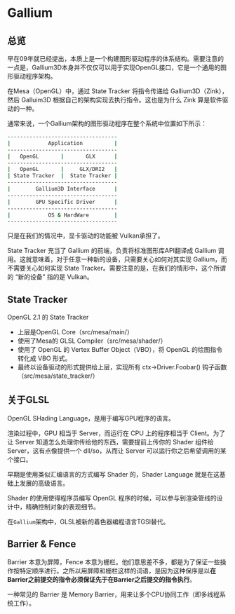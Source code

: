 # Gallium
## 总览
早在09年就已经提出，本质上是一个构建图形驱动程序的体系结构。需要注意的一点是，Gallium3D本身并不仅仅可以用于实现OpenGL接口，它是一个通用的图形驱动程序架构。

在Mesa（OpenGL）中，通过 State Tracker 将指令传递给 Gallium3D（Zink），然后 Galluim3D 根据自己的架构实现去执行指令。这也是为什么 Zink 算是软件驱动的一种。

通常来说，一个Gallium架构的图形驱动程序在整个系统中位置如下所示：

```bash
-----------------------------------
|            Application          |
-----------------------------------
|   OpenGL       |       GLX      |
-----------------------------------
|   OpenGL       |     GLX/DRI2   |
| State Tracker  |  State Tracker |
-----------------------------------
|        Gallium3D Interface      |
-----------------------------------
|        GPU Specific Driver      |
-----------------------------------
|            OS & HardWare        |
-----------------------------------
```

只是在我们的情况中，显卡驱动的功能被 Vulkan承担了。

State Tracker 充当了 Gallium 的前端，负责将标准图形库API翻译成 Gallium 调用。这就意味着，对于任意一种新的设备，只需要关心如何对其实现 Gallium，而不需要关心如何实现 State Tracker。需要注意的是，在我们的情形中，这个所谓的 “新的设备” 指的是 Vulkan。


## State Tracker
OpenGL 2.1 的 State Tracker
- 上层是OpenGL Core（src/mesa/main/）
- 使用了Mesa的 GLSL Compiler（src/mesa/shader/）
- 使用了 OpenGL 的 Vertex Buffer Object（VBO），将 OpenGL 的绘图指令转化成 VBO 形式。
- 最终以设备驱动的形式提供给上层，实现所有 ctx->Driver.Foobar() 钩子函数（src/mesa/state_tracker/）

## 关于GLSL
OpenGL SHading Language，是用于编写GPU程序的语言。

渲染过程中，GPU 相当于 Server，而运行在 CPU 上的程序相当于 Client。为了让 Server 知道怎么处理你传给他的东西，需要提前上传你的 Shader 组件给 Server，这有点像提供一个 dll/so，从而让 Server 可以运行你之后希望调用的某个接口。

早期是使用类似汇编语言的方式编写 Shader 的，Shader Language 就是在这基础上发展的高级语言。

Shader 的使用使得程序员编写 OpenGL 程序的时候，可以参与到渲染管线的设计中，精确控制对象的表现细节。

在`Gallium`架构中，GLSL被新的着色器编程语言TGSI替代。

## Barrier & Fence
Barrier 本意为屏障，Fence 本意为栅栏。他们意思差不多，都是为了保证一些操作按特定顺序进行。之所以用屏障和栅栏这样的词语，是因为这种保序是以**在Barrier之前提交的指令必须保证先于在Barrier之后提交的指令执行**。

一种常见的 Barrier 是 Memory Barrier，用来让多个CPU协同工作（即多线程系统工作）。
